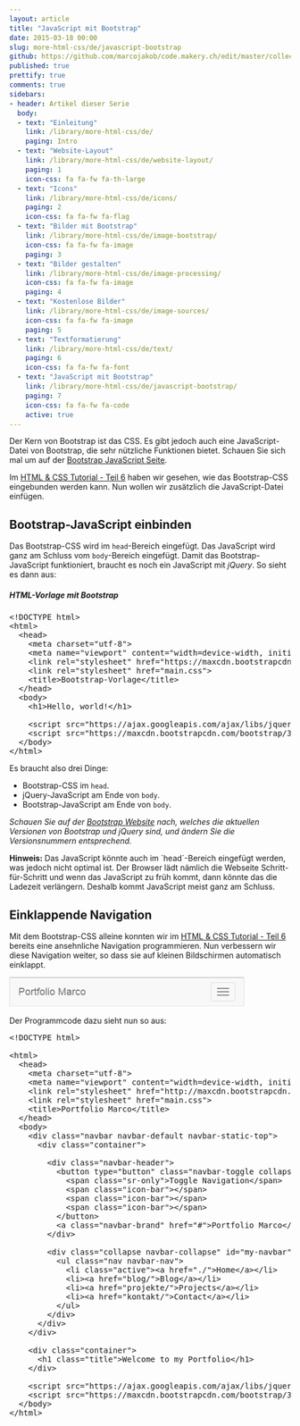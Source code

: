 ```yaml
---
layout: article
title: "JavaScript mit Bootstrap"
date: 2015-03-18 00:00
slug: more-html-css/de/javascript-bootstrap
github: https://github.com/marcojakob/code.makery.ch/edit/master/collections/library/more-html-css-de-javascript-bootstrap.md
published: true
prettify: true
comments: true
sidebars:
- header: Artikel dieser Serie
  body:
  - text: "Einleitung"
    link: /library/more-html-css/de/
    paging: Intro
  - text: "Website-Layout"
    link: /library/more-html-css/de/website-layout/
    paging: 1
    icon-css: fa fa-fw fa-th-large
  - text: "Icons"
    link: /library/more-html-css/de/icons/
    paging: 2
    icon-css: fa fa-fw fa-flag
  - text: "Bilder mit Bootstrap"
    link: /library/more-html-css/de/image-bootstrap/
    icon-css: fa fa-fw fa-image
    paging: 3
  - text: "Bilder gestalten"
    link: /library/more-html-css/de/image-processing/
    icon-css: fa fa-fw fa-image
    paging: 4
  - text: "Kostenlose Bilder"
    link: /library/more-html-css/de/image-sources/
    icon-css: fa fa-fw fa-image
    paging: 5
  - text: "Textformatierung"
    link: /library/more-html-css/de/text/
    paging: 6
    icon-css: fa fa-fw fa-font
  - text: "JavaScript mit Bootstrap"
    link: /library/more-html-css/de/javascript-bootstrap/
    paging: 7
    icon-css: fa fa-fw fa-code
    active: true
---
```


Der Kern von Bootstrap ist das CSS. Es gibt jedoch auch eine JavaScript-Datei von Bootstrap, die sehr nützliche Funktionen bietet. Schauen Sie sich mal um auf der [Bootstrap JavaScript Seite](http://holdirbootstrap.de/javascript/).

Im [HTML & CSS Tutorial - Teil 6](/library/html-css/de/part6/) haben wir gesehen, wie das Bootstrap-CSS eingebunden werden kann. Nun wollen wir zusätzlich die JavaScript-Datei einfügen.


## Bootstrap-JavaScript einbinden

Das Bootstrap-CSS wird im `head`-Bereich eingefügt. Das JavaScript wird ganz am Schluss vom `body`-Bereich eingefügt. Damit das Bootstrap-JavaScript funktioniert, braucht es noch ein JavaScript mit *jQuery*. So sieht es dann aus:

##### HTML-Vorlage mit Bootstrap

<pre class="prettyprint lang-html">
&lt;!DOCTYPE html>
&lt;html>
  &lt;head>
    &lt;meta charset="utf-8">
    &lt;meta name="viewport" content="width=device-width, initial-scale=1">
    &lt;link rel="stylesheet" href="https://maxcdn.bootstrapcdn.com/bootstrap/3.3.4/css/bootstrap.min.css">
    &lt;link rel="stylesheet" href="main.css">
    &lt;title>Bootstrap-Vorlage&lt;/title>
  &lt;/head>
  &lt;body>
    &lt;h1>Hello, world!&lt;/h1>

    &lt;script src="https://ajax.googleapis.com/ajax/libs/jquery/1.11.2/jquery.min.js">&lt;/script>
    &lt;script src="https://maxcdn.bootstrapcdn.com/bootstrap/3.3.4/js/bootstrap.min.js">&lt;/script>
  &lt;/body>
&lt;/html>
</pre>

Es braucht also drei Dinge:

* Bootstrap-CSS im `head`.
* jQuery-JavaScript am Ende von `body`.
* Bootstrap-JavaScript am Ende von `body`.


*Schauen Sie auf der [Bootstrap Website](http://holdirbootstrap.de/los-gehts/) nach, welches die aktuellen Versionen von Bootstrap und jQuery sind, und ändern Sie die Versionsnummern entsprechend.*


<div class="alert alert-info">
  <strong>Hinweis:</strong> Das JavaScript könnte auch im `head`-Bereich eingefügt werden, was jedoch nicht optimal ist. Der Browser lädt nämlich die Webseite Schritt-für-Schritt und wenn das JavaScript zu früh kommt, dann könnte das die Ladezeit verlängern. Deshalb kommt JavaScript meist ganz am Schluss.
</div>


## Einklappende Navigation

Mit dem Bootstrap-CSS alleine konnten wir im [HTML & CSS Tutorial - Teil 6](/library/html-css/de/part6#navigation-mit-bootstrap/) bereits eine ansehnliche Navigation programmieren. Nun verbessern wir diese Navigation weiter, so dass sie auf kleinen Bildschirmen automatisch einklappt.

![Navigation eingeklappt](/assets/library/more-html-css/javascript-bootstrap/navigation-collapsed.png)

Der Programmcode dazu sieht nun so aus:

<pre class="prettyprint lang-html">
&lt;!DOCTYPE html>

&lt;html>
  &lt;head>
    &lt;meta charset="utf-8">
    &lt;meta name="viewport" content="width=device-width, initial-scale=1">
    &lt;link rel="stylesheet" href="http://maxcdn.bootstrapcdn.com/bootstrap/3.3.4/css/bootstrap.min.css">
    &lt;link rel="stylesheet" href="main.css">
    &lt;title>Portfolio Marco&lt;/title>
  &lt;/head>
  &lt;body>
    &lt;div class="navbar navbar-default navbar-static-top">
      &lt;div class="container">
        
        &lt;div class="navbar-header">
          &lt;button type="button" class="navbar-toggle collapsed" data-toggle="collapse" data-target="#my-navbar">
            &lt;span class="sr-only">Toggle Navigation&lt;/span>
            &lt;span class="icon-bar">&lt;/span>
            &lt;span class="icon-bar">&lt;/span>
            &lt;span class="icon-bar">&lt;/span>
          &lt;/button>
          &lt;a class="navbar-brand" href="#">Portfolio Marco&lt;/a>
        &lt;/div>
        
        &lt;div class="collapse navbar-collapse" id="my-navbar">
          &lt;ul class="nav navbar-nav">
            &lt;li class="active">&lt;a href="./">Home&lt;/a>&lt;/li>
            &lt;li>&lt;a href="blog/">Blog&lt;/a>&lt;/li>
            &lt;li>&lt;a href="projekte/">Projects&lt;/a>&lt;/li>
            &lt;li>&lt;a href="kontakt/">Contact&lt;/a>&lt;/li>
          &lt;/ul>
        &lt;/div>
      &lt;/div>
    &lt;/div>
    
    &lt;div class="container">
      &lt;h1 class="title">Welcome to my Portfolio&lt;/h1>
    &lt;/div>
    
    &lt;script src="https://ajax.googleapis.com/ajax/libs/jquery/1.11.2/jquery.min.js">&lt;/script>
    &lt;script src="https://maxcdn.bootstrapcdn.com/bootstrap/3.3.4/js/bootstrap.min.js">&lt;/script>
  &lt;/body>
&lt;/html>
</pre>



